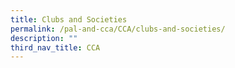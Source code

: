 ```yaml
---
title: Clubs and Societies
permalink: /pal-and-cca/CCA/clubs-and-societies/
description: ""
third_nav_title: CCA
---
```

